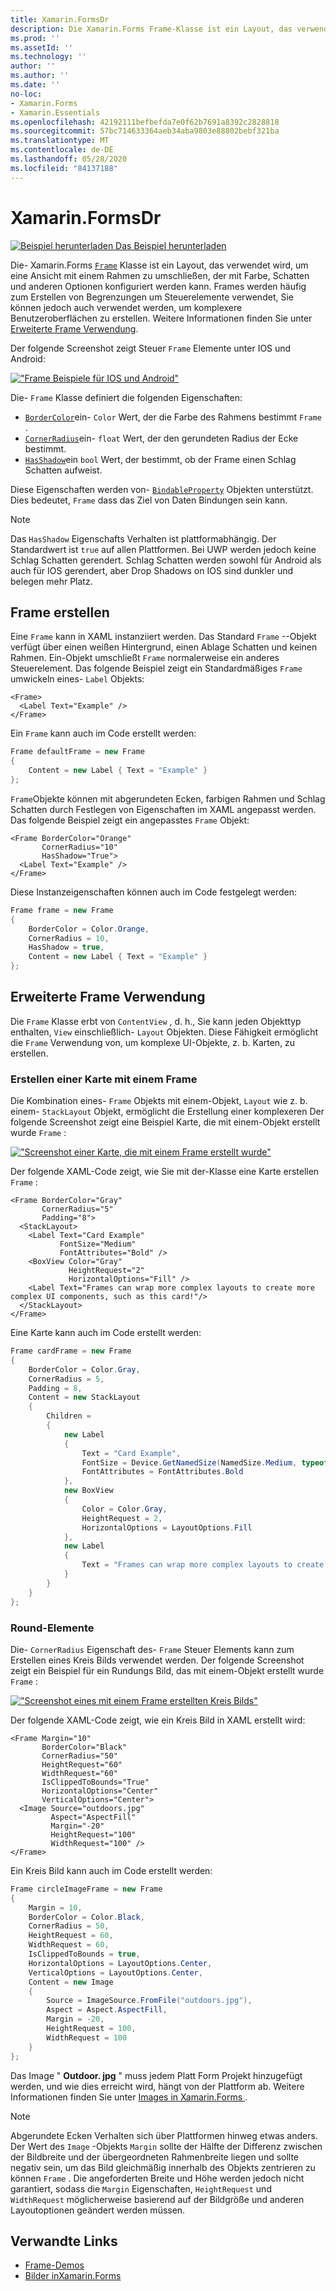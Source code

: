 ```yaml
---
title: Xamarin.FormsDr
description: Die Xamarin.Forms Frame-Klasse ist ein Layout, das verwendet wird, um eine Ansicht oder ein Layout mit einem Rahmen zu umschließen, der mit Farbe, Schatten und anderen Optionen konfiguriert werden kann.
ms.prod: ''
ms.assetId: ''
ms.technology: ''
author: ''
ms.author: ''
ms.date: ''
no-loc:
- Xamarin.Forms
- Xamarin.Essentials
ms.openlocfilehash: 42192111befbefda7e0f62b7691a8392c2828818
ms.sourcegitcommit: 57bc714633364aeb34aba9803e88802bebf321ba
ms.translationtype: MT
ms.contentlocale: de-DE
ms.lasthandoff: 05/28/2020
ms.locfileid: "84137188"
---
```

# <a name="xamarinforms-frame"></a>Xamarin.FormsDr

[![Beispiel herunterladen](~/media/shared/download.png) Das Beispiel herunterladen](https://docs.microsoft.com/samples/xamarin/xamarin-forms-samples/userinterface-frame/)

Die- Xamarin.Forms [`Frame`](xref:Xamarin.Forms.Frame) Klasse ist ein Layout, das verwendet wird, um eine Ansicht mit einem Rahmen zu umschließen, der mit Farbe, Schatten und anderen Optionen konfiguriert werden kann. Frames werden häufig zum Erstellen von Begrenzungen um Steuerelemente verwendet, Sie können jedoch auch verwendet werden, um komplexere Benutzeroberflächen zu erstellen. Weitere Informationen finden Sie unter [Erweiterte Frame Verwendung](#advanced-frame-usage).

Der folgende Screenshot zeigt Steuer `Frame` Elemente unter IOS und Android:

[!["Frame Beispiele für IOS und Android"](frame-images/frame-cropped.png)](frame-images/frame-full.png#lightbox "Frame Beispiele unter IOS und Android")

Die- `Frame` Klasse definiert die folgenden Eigenschaften:

* [`BorderColor`](xref:Xamarin.Forms.Frame.BorderColor)ein- `Color` Wert, der die Farbe des Rahmens bestimmt `Frame` .
* [`CornerRadius`](xref:Xamarin.Forms.Frame.CornerRadius)ein- `float` Wert, der den gerundeten Radius der Ecke bestimmt.
* [`HasShadow`](xref:Xamarin.Forms.Frame.HasShadow)ein `bool` Wert, der bestimmt, ob der Frame einen Schlag Schatten aufweist.

Diese Eigenschaften werden von- [`BindableProperty`](xref:Xamarin.Forms.BindableProperty) Objekten unterstützt. Dies bedeutet, `Frame` dass das Ziel von Daten Bindungen sein kann.

> [!NOTE]
> Das `HasShadow` Eigenschafts Verhalten ist plattformabhängig. Der Standardwert ist `true` auf allen Plattformen. Bei UWP werden jedoch keine Schlag Schatten gerendert. Schlag Schatten werden sowohl für Android als auch für IOS gerendert, aber Drop Shadows on IOS sind dunkler und belegen mehr Platz.

## <a name="create-a-frame"></a>Frame erstellen

Eine `Frame` kann in XAML instanziiert werden. Das Standard `Frame` --Objekt verfügt über einen weißen Hintergrund, einen Ablage Schatten und keinen Rahmen. Ein-Objekt umschließt `Frame` normalerweise ein anderes Steuerelement. Das folgende Beispiel zeigt ein Standardmäßiges `Frame` umwickeln eines- `Label` Objekts:

```xaml
<Frame>
  <Label Text="Example" />
</Frame>
```

Ein `Frame` kann auch im Code erstellt werden:

```csharp
Frame defaultFrame = new Frame
{
    Content = new Label { Text = "Example" }
};
```

`Frame`Objekte können mit abgerundeten Ecken, farbigen Rahmen und Schlag Schatten durch Festlegen von Eigenschaften im XAML angepasst werden. Das folgende Beispiel zeigt ein angepasstes `Frame` Objekt:

```xaml
<Frame BorderColor="Orange"
       CornerRadius="10"
       HasShadow="True">
  <Label Text="Example" />
</Frame>
```

Diese Instanzeigenschaften können auch im Code festgelegt werden:

```csharp
Frame frame = new Frame
{
    BorderColor = Color.Orange,
    CornerRadius = 10,
    HasShadow = true,
    Content = new Label { Text = "Example" }
};
```

## <a name="advanced-frame-usage"></a>Erweiterte Frame Verwendung

Die `Frame` Klasse erbt von `ContentView` , d. h., Sie kann jeden Objekttyp enthalten, `View` einschließlich- `Layout` Objekten. Diese Fähigkeit ermöglicht die `Frame` Verwendung von, um komplexe UI-Objekte, z. b. Karten, zu erstellen.

### <a name="create-a-card-with-a-frame"></a>Erstellen einer Karte mit einem Frame

Die Kombination eines- `Frame` Objekts mit einem-Objekt, `Layout` wie z. b. einem- `StackLayout` Objekt, ermöglicht die Erstellung einer komplexeren Der folgende Screenshot zeigt eine Beispiel Karte, die mit einem-Objekt erstellt wurde `Frame` :

[!["Screenshot einer Karte, die mit einem Frame erstellt wurde"](frame-images/frame-card-cropped.png)](frame-images/frame-full.png#lightbox "Screenshot einer mit einem Frame erstellten Karte")

Der folgende XAML-Code zeigt, wie Sie mit der-Klasse eine Karte erstellen `Frame` :

```xaml
<Frame BorderColor="Gray"
       CornerRadius="5"
       Padding="8">
  <StackLayout>
    <Label Text="Card Example"
           FontSize="Medium"
           FontAttributes="Bold" />
    <BoxView Color="Gray"
             HeightRequest="2"
             HorizontalOptions="Fill" />
    <Label Text="Frames can wrap more complex layouts to create more complex UI components, such as this card!"/>
  </StackLayout>
</Frame>
```

Eine Karte kann auch im Code erstellt werden:

```csharp
Frame cardFrame = new Frame
{
    BorderColor = Color.Gray,
    CornerRadius = 5,
    Padding = 8,
    Content = new StackLayout
    {
        Children =
        {
            new Label
            {
                Text = "Card Example",
                FontSize = Device.GetNamedSize(NamedSize.Medium, typeof(Label)),
                FontAttributes = FontAttributes.Bold
            },
            new BoxView
            {
                Color = Color.Gray,
                HeightRequest = 2,
                HorizontalOptions = LayoutOptions.Fill
            },
            new Label
            {
                Text = "Frames can wrap more complex layouts to create more complex UI components, such as this card!"
            }
        }
    }
};
```

### <a name="round-elements"></a>Round-Elemente

Die- `CornerRadius` Eigenschaft des- `Frame` Steuer Elements kann zum Erstellen eines Kreis Bilds verwendet werden. Der folgende Screenshot zeigt ein Beispiel für ein Rundungs Bild, das mit einem-Objekt erstellt wurde `Frame` :

[!["Screenshot eines mit einem Frame erstellten Kreis Bilds"](frame-images/circle-image-cropped.png)](frame-images/frame-full.png#lightbox "Screenshot eines mit einem Frame erstellten Kreis Bilds")

Der folgende XAML-Code zeigt, wie ein Kreis Bild in XAML erstellt wird:

```xaml
<Frame Margin="10"
       BorderColor="Black"
       CornerRadius="50"
       HeightRequest="60"
       WidthRequest="60"
       IsClippedToBounds="True"
       HorizontalOptions="Center"
       VerticalOptions="Center">
  <Image Source="outdoors.jpg"
         Aspect="AspectFill"
         Margin="-20"
         HeightRequest="100"
         WidthRequest="100" />
</Frame>
```

Ein Kreis Bild kann auch im Code erstellt werden:

```csharp
Frame circleImageFrame = new Frame
{
    Margin = 10,
    BorderColor = Color.Black,
    CornerRadius = 50,
    HeightRequest = 60,
    WidthRequest = 60,
    IsClippedToBounds = true,
    HorizontalOptions = LayoutOptions.Center,
    VerticalOptions = LayoutOptions.Center,
    Content = new Image
    {
        Source = ImageSource.FromFile("outdoors.jpg"),
        Aspect = Aspect.AspectFill,
        Margin = -20,
        HeightRequest = 100,
        WidthRequest = 100
    }
};
```

Das Image " **Outdoor. jpg** " muss jedem Platt Form Projekt hinzugefügt werden, und wie dies erreicht wird, hängt von der Plattform ab. Weitere Informationen finden Sie unter [Images in Xamarin.Forms ](~/xamarin-forms/user-interface/images.md).

> [!NOTE]
> Abgerundete Ecken Verhalten sich über Plattformen hinweg etwas anders. Der Wert des `Image` -Objekts `Margin` sollte der Hälfte der Differenz zwischen der Bildbreite und der übergeordneten Rahmenbreite liegen und sollte negativ sein, um das Bild gleichmäßig innerhalb des Objekts zentrieren zu können `Frame` . Die angeforderten Breite und Höhe werden jedoch nicht garantiert, sodass die `Margin` Eigenschaften, `HeightRequest` und `WidthRequest` möglicherweise basierend auf der Bildgröße und anderen Layoutoptionen geändert werden müssen.

## <a name="related-links"></a>Verwandte Links

* [Frame-Demos](https://docs.microsoft.com/samples/xamarin/xamarin-forms-samples/userinterface-frame/)
* [Bilder inXamarin.Forms](~/xamarin-forms/user-interface/images.md)
